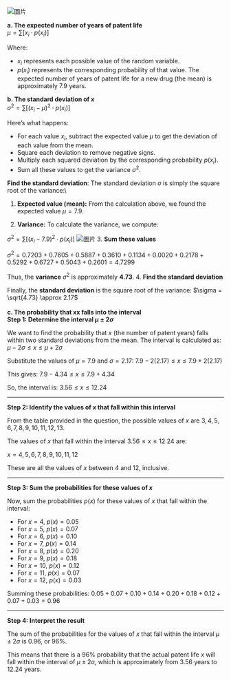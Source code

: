 ![圖片](https://github.com/user-attachments/assets/a50efcbe-c9c0-44b5-bc00-cb6a28caba7c)

**a. The expected number of years of patent life**\
$\mu = \sum \left[ x_i \cdot p(x_i) \right]$

Where:
- $x_i$ represents each possible value of the random variable.
- $p(x_i)$ represents the corresponding probability of that value.
The expected number of years of patent life for a new drug (the mean) is approximately 7.9 years.

**b. The standard deviation of x**\
$\sigma^2 = \sum \left[ (x_i - \mu)^2 \cdot p(x_i) \right]$

Here’s what happens:

- For each value $x_i$, subtract the expected value $\mu$ to get the deviation of each value from the mean.
- Square each deviation to remove negative signs.
- Multiply each squared deviation by the corresponding probability $p(x_i)$.
- Sum all these values to get the variance $\sigma^2$.

**Find the standard deviation**: The standard deviation $\sigma$ is simply the square root of the variance:\

1. **Expected value (mean):** From the calculation above, we found the expected value $\mu = 7.9$.

2. **Variance:** To calculate the variance, we compute:

$\sigma^2 = \sum \left[ (x_i - 7.9)^2 \cdot p(x_i) \right]$
![圖片](https://github.com/user-attachments/assets/b2e85995-0cc9-496c-b792-0db03802df2f)
3. **Sum these values**

$\sigma^2 = 0.7203 + 0.7605 + 0.5887 + 0.3610 + 0.1134 + 0.0020 + 0.2178 + 0.5292 + 0.6727 + 0.5043 + 0.2601
          =4.7299$

Thus, the **variance** $\sigma^2$ is approximately **4.73**.
4. **Find the standard deviation**

Finally, the **standard deviation** is the square root of the variance: $\sigma = \sqrt{4.73} \approx 2.17$\
\
**c. The probability that xx falls into the interval**\
**Step 1: Determine the interval $\mu \pm 2\sigma$**

We want to find the probability that $x$ (the number of patent years) falls within two standard deviations from the mean. The interval is calculated as:
$\mu - 2\sigma \leq x \leq \mu + 2\sigma$

Substitute the values of $\mu = 7.9$ and $\sigma = 2.17$:
$7.9 - 2(2.17) \leq x \leq 7.9 + 2(2.17)$

This gives:
$7.9 - 4.34 \leq x \leq 7.9 + 4.34$

So, the interval is:
$3.56 \leq x \leq 12.24$

---

**Step 2: Identify the values of $x$ that fall within this interval**

From the table provided in the question, the possible values of $x$ are $3, 4, 5, 6, 7, 8, 9, 10, 11, 12, 13$.

The values of $x$ that fall within the interval $3.56 \leq x \leq 12.24$ are:

$x = 4, 5, 6, 7, 8, 9, 10, 11, 12$

These are all the values of $x$ between 4 and 12, inclusive.

---

**Step 3: Sum the probabilities for these values of $x$**

Now, sum the probabilities $p(x)$ for these values of $x$ that fall within the interval:

- For $x = 4$, $p(x) = 0.05$
- For $x = 5$, $p(x) = 0.07$
- For $x = 6$, $p(x) = 0.10$
- For $x = 7$, $p(x) = 0.14$
- For $x = 8$, $p(x) = 0.20$
- For $x = 9$, $p(x) = 0.18$
- For $x = 10$, $p(x) = 0.12$
- For $x = 11$, $p(x) = 0.07$
- For $x = 12$, $p(x) = 0.03$

Summing these probabilities:
$0.05 + 0.07 + 0.10 + 0.14 + 0.20 + 0.18 + 0.12 + 0.07 + 0.03 = 0.96$

---

**Step 4: Interpret the result**

The sum of the probabilities for the values of $x$ that fall within the interval $\mu \pm 2\sigma$ is $0.96$, or 96\%.

This means that there is a 96\%  probability that the actual patent life $x$ will fall within the interval of $\mu \pm 2\sigma$, which is approximately from $3.56$ years to $12.24$ years.

